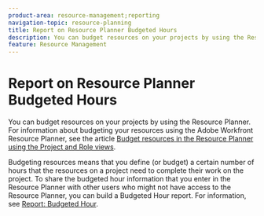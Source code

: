 ```yaml
---
product-area: resource-management;reporting
navigation-topic: resource-planning
title: Report on Resource Planner Budgeted Hours
description: You can budget resources on your projects by using the Resource Planner. For information about budgeting your resources using the Adobe Workfront Resource Planner, see the article Budget resources in the Resource Planner using the Project and Role views.
feature: Resource Management
---
```


# Report on Resource Planner Budgeted Hours

You can budget resources on your projects by using the Resource Planner. For information about budgeting your resources using the Adobe Workfront Resource Planner, see the article [Budget resources in the Resource Planner using the Project and Role views](../../resource-mgmt/resource-planning/budget-resources-project-role-views-resource-planner.md).

Budgeting resources means that you define (or budget) a certain number of hours that the resources on a project need to complete their work on the project. To share the budgeted hour information that you enter in the Resource Planner with other users who might not have access to the Resource Planner, you can build a Budgeted Hour report. For information, see [Report: Budgeted Hour](../../reports-and-dashboards/reports/custom-view-filter-grouping-samples/report-budgeted-hour.md).

<!--
<p data-mc-conditions="QuicksilverOrClassic.Draft mode">(NOTE: this is all drafted - below - same content as the one in the standalone Report: Budgeted Hour article - consider deleting that and just keeping the infomation here?!)</p>
-->

<!--
<p data-mc-conditions="QuicksilverOrClassic.Draft mode">When you want to share Budgeted Hour information with other users who do not have access to the Resource Planner, you can do so by building a Budgeted Hour report. You can then share the report with them.</p>

>[!IMPORTANT]
>
><p data-mc-conditions="QuicksilverOrClassic.Draft mode">Budgeted Hours are updated every hour in the Adobe Workfront database. Refreshing the report does not necessarily refresh the hour information in it. You can view the time lapsed since the last update in the upper-right corner of every Budgeted Hour report. Refreshing the report refreshes the information in it only when there has been more than one hour since the last update. </p>>
>
><p data-mc-conditions="QuicksilverOrClassic.Draft mode"> <img src="assets/budgeted-hour-report-time-sync-warning-350x74.png" style="width: 350;height: 74;"> </p>>

  <li data-mc-conditions="QuicksilverOrClassic.Draft mode"><a href="#build-a-budgeted-hour-report" class="MCXref xref"> Build a Budgeted Hour report</a> </li>
-->

  <!--
  <li data-mc-conditions="QuicksilverOrClassic.Draft mode"><a href="#review-the-budgeted-hour-report" class="MCXref xref">Review the Budgeted Hour report</a> </li>
  -->

<!--
<h2 data-mc-conditions="QuicksilverOrClassic.Draft mode" id="build-a-budgeted-hour-report"> Build a Budgeted Hour report</h2>
-->

   <!--
   <li value="1" data-mc-conditions="QuicksilverOrClassic.Draft mode"> Click the <strong>Main Menu</strong><img src="assets/main-menu-icon.png"> in the upper-right corner, then click <strong>Reports</strong>.  </li>
   -->

   <!--
   <p data-mc-conditions="QuicksilverOrClassic.Draft mode">Click <strong>New Report> Budgeted Hour</strong>.</p>
   -->

   <!--
   <p data-mc-conditions="QuicksilverOrClassic.Draft mode">The default view is applied to the report.</p>
   -->

   <!--
   <p data-mc-conditions="QuicksilverOrClassic.Draft mode">(Optional) To make the report easier to read, click the <strong>Budgeted Hours</strong> column, then <strong>Switch to Text Mode</strong>, then change the <code>valuefield </code>line to <code>valueexpreesion </code>and enter the rounding expression. This rounds the number of Budgeted Hours to a number of decimals that you specify.</p>
   -->

   <!--
   <p data-mc-conditions="QuicksilverOrClassic.Draft mode">For information about how to round a number in Workfront, see the article <a href="../../reports-and-dashboards/reports/calc-cstm-data-reports/condition-operators-calculated-custom-expressions.md" class="MCXref xref">Condition operators in calculated custom expressions</a>.</p>
   -->

   <!--
   <li value="4" data-mc-conditions="QuicksilverOrClassic.Draft mode">(Optional) Click <strong>Add Column</strong> to add additional columns. </li>
   -->

   <!--
   <p data-mc-conditions="QuicksilverOrClassic.Draft mode">(Optional) To make the report easier to read, we recommend that you add a grouping to it. We suggest the following grouping: </p>
   -->

   <!--
   <p data-mc-conditions="QuicksilverOrClassic.Draft mode">Click the <strong>Groupings</strong> tab, then do one or several of the following:</p>
   -->

   <!--   
   <li value="1" data-mc-conditions="QuicksilverOrClassic.Draft mode">Click <strong>Add Grouping</strong> and start typing "Project Name", then select it when it appears in the list.</li>   
   -->

   <!--   
   <li value="2" data-mc-conditions="QuicksilverOrClassic.Draft mode">Click <strong>Add Grouping</strong> and start typing "Job Role Name", then select it when it appears in the list.</li>   
   -->   

   <!--   
   <p data-mc-conditions="QuicksilverOrClassic.Draft mode">Click <strong>Add Grouping</strong> and start typing <strong>Allocation Date</strong>, select it when it appears in the list, and then select the timeframe you want to group by from the <strong>Group Dates by</strong> field. </p>   
   -->

   <!--
   <li value="6" data-mc-conditions="QuicksilverOrClassic.Draft mode">(Optional) Click <strong>Filters</strong> to add filters to the report.</li>
   -->

   <!--
   <li value="7" data-mc-conditions="QuicksilverOrClassic.Draft mode">(Optional) Click <strong>Chart</strong> to add a chart to the report.</li>
   -->

   <!--
   <li value="8" data-mc-conditions="QuicksilverOrClassic.Draft mode">Click <strong>Save + Close</strong>. </li>
   -->

<!--
<h2 data-mc-conditions="QuicksilverOrClassic.Draft mode" id="review-the-budgeted-hour-report">Review the Budgeted Hour report</h2>
-->

<!--
<p data-mc-conditions="QuicksilverOrClassic.Draft mode">The following information is available in the Budgeted Hour report by default:</p>
-->

<!--
<table style="table-layout:auto">
<col>
<col>
<tbody>
<tr>
<td role="rowheader" data-mc-conditions="QuicksilverOrClassic.Draft mode">Project </td>
<td data-mc-conditions="QuicksilverOrClassic.Draft mode">This is the name of the project associated with the Budgeted Hour. </td>
</tr>
<tr>
<td role="rowheader">
<p data-mc-conditions="QuicksilverOrClassic.Draft mode">Job Role</p>
</td>
<td data-mc-conditions="QuicksilverOrClassic.Draft mode">This is the name of the job role associated with the Budgeted Hour. </td>
</tr>
<tr>
<td role="rowheader" data-mc-conditions="QuicksilverOrClassic.Draft mode">User</td>
<td data-mc-conditions="QuicksilverOrClassic.Draft mode">This is the name of the user associated with the Budgeted Hour. </td>
</tr>
<tr>
<td role="rowheader" data-mc-conditions="QuicksilverOrClassic.Draft mode">Alloc. Date</td>
<td>
<p data-mc-conditions="QuicksilverOrClassic.Draft mode">This is the Allocation Date. It is the first day (a Sunday) of the week for which you budgeted the hours. </p>
<note type="tip">
<p data-mc-conditions="QuicksilverOrClassic.Draft mode">If a week spans for two months, this generates two rows in the report: one corresponding to the first day of the week (the Sunday of the week which is during the first month), and a second one corresponding with the first day of the second month (and which could be any day of the week.) </p>
<p data-mc-conditions="QuicksilverOrClassic.Draft mode">For example, if you budget 8 hours for a user for the week of June 30 (Sunday) - July 6 (Saturday), the two rows show an Allocation Date of June 30, and July 1. </p>
</note> </td>
</tr>
<tr>
<td role="rowheader" data-mc-conditions="QuicksilverOrClassic.Draft mode">Bud. Hours</td>
<td data-mc-conditions="QuicksilverOrClassic.Draft mode">These are the Budgeted Hours allocated to the User in the Resource Planner. </td>
</tr>
<tr>
<td role="rowheader" data-mc-conditions="QuicksilverOrClassic.Draft mode">Pln. Bud. Hours</td>
<td data-mc-conditions="QuicksilverOrClassic.Draft mode">These are the Budgeted Hours allocated to the Job Role or the Project in the Resource Planner. </td>
</tr>
<tr>
<td role="rowheader" data-mc-conditions="QuicksilverOrClassic.Draft mode"> </td>
<td data-mc-conditions="QuicksilverOrClassic.Draft mode"> </td>
</tr>
</tbody>
</table>
-->

